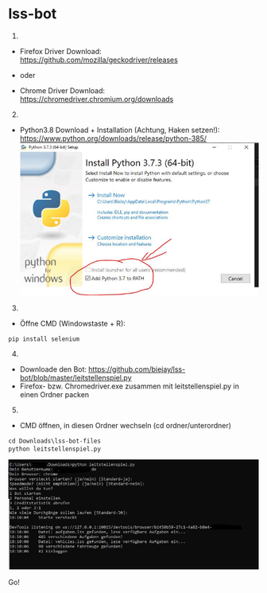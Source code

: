 # lss-bot
1.
* Firefox Driver Download:
https://github.com/mozilla/geckodriver/releases

* oder

* Chrome Driver Download:
https://chromedriver.chromium.org/downloads

2.
* Python3.8 Download + Installation (Achtung, Haken setzen!): 
https://www.python.org/downloads/release/python-385/
![Image of Python Installation](https://github.com/biejay/lss-bot/blob/master/haken%20python.JPG)

3.
* Öffne CMD (Windowstaste + R):
```
pip install selenium
```
4.
* Downloade den Bot: https://github.com/biejay/lss-bot/blob/master/leitstellenspiel.py
* Firefox- bzw. Chromedriver.exe zusammen mit leitstellenspiel.py in einen Ordner packen

5.
* CMD öffnen, in diesen Ordner wechseln (cd ordner/unterordner)

```
cd Downloads\lss-bot-files
python leitstellenspiel.py
```


![Image of LSS Bot](https://github.com/biejay/lss-bot/blob/master/lss%20Bot.JPG)


Go!
